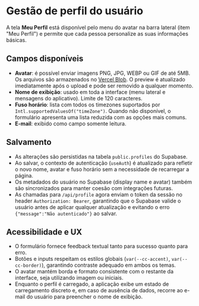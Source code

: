# Gestão de perfil do usuário

A tela **Meu Perfil** está disponível pelo menu do avatar na barra lateral (item "Meu Perfil") e permite que cada pessoa personalize as suas informações básicas.

## Campos disponíveis
- **Avatar**: é possível enviar imagens PNG, JPG, WEBP ou GIF de até 5MB. Os arquivos são armazenados no [Vercel Blob](https://vercel.com/docs/storage/vercel-blob). O preview é atualizado imediatamente após o upload e pode ser removido a qualquer momento.
- **Nome de exibição**: usado em toda a interface (menu lateral e mensagens do aplicativo). Limite de 120 caracteres.
- **Fuso horário**: lista com todos os timezones suportados por `Intl.supportedValuesOf("timeZone")`. Quando não disponível, o formulário apresenta uma lista reduzida com as opções mais comuns.
- **E-mail**: exibido como campo somente leitura.

## Salvamento
- As alterações são persistidas na tabela `public.profiles` do Supabase.
- Ao salvar, o contexto de autenticação (`useAuth`) é atualizado para refletir o novo nome, avatar e fuso horário sem a necessidade de recarregar a página.
- Os metadados do usuário no Supabase (display name e avatar) também são sincronizados para manter coesão com integrações futuras.
- As chamadas para `/api/profile` agora enviam o token da sessão no header `Authorization: Bearer`, garantindo que o Supabase valide o usuário antes de aplicar qualquer atualização e evitando o erro `{"message":"Não autenticado"}` ao salvar.

## Acessibilidade e UX
- O formulário fornece feedback textual tanto para sucesso quanto para erro.
- Botões e inputs respeitam os estilos globais (`var(--cc-accent)`, `var(--cc-border)`), garantindo contraste adequado em ambos os temas.
- O avatar mantém borda e formato consistente com o restante da interface, seja utilizando imagem ou iniciais.
- Enquanto o perfil é carregado, a aplicação exibe um estado de carregamento discreto e, em caso de ausência de dados, recorre ao e-mail do usuário para preencher o nome de exibição.
